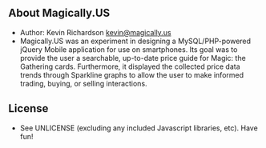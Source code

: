 ## About Magically.US
* Author:       Kevin Richardson <kevin@magically.us>
* Magically.US was an experiment in designing a MySQL/PHP-powered jQuery Mobile application for use on smartphones.  Its goal was to provide the user a searchable, up-to-date price guide for Magic: the Gathering cards.  Furthermore, it displayed the collected price data trends through Sparkline graphs to allow the user to make informed trading, buying, or selling interactions.

## License
* See UNLICENSE (excluding any included Javascript libraries, etc).  Have fun!
